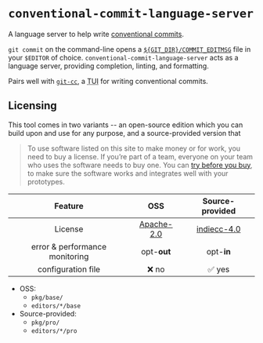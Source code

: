 # `conventional-commit-language-server`

A language server to help write [conventional commits][ccs].

`git commit` on the command-line opens a [`${GIT_DIR}/COMMIT_EDITMSG`](https://git-scm.com/docs/git-commit#_files) file in your `$EDITOR` of choice.
`conventional-commit-language-server` acts as a language server, providing completion, linting, and formatting.

Pairs well with [`git-cc`][git-cc], a <abbr title="Terminal User Interface">TUI</abbr> for writing conventional commits.

<!-- TODO: ## Usage
  TODO: command-line usage (automate with cog)
  TODO: pre-commit
  TODO: vscode
  TODO: vim
  TODO: emacs
  TODO: helix
  TODO: sublime
  TODO: jetbrains
-->

<!-- TODO: ## Installation
  TODO: curl | sh
  TODO: deb
  TODO: nix
  TODO: rpm
  TODO: apk
  TODO: pypi
  TODO: npm
  TODO: brew
  TODO: gem
-->

## Licensing

This tool comes in two variants -- an open-source edition which you can build upon and use for any purpose, and a source-provided version that

> To use software listed on this site to make money or for work, you need to buy a license.
> If you’re part of a team, everyone on your team who uses the software needs to buy one.
> You can [try before you buy](./LICENSE.pro.md#free-trials), to make sure the software works and integrates well with your prototypes.

|            Feature             |        OSS        |       Source-provided       |
| :----------------------------: | :---------------: | :-------------------------: |
|            License             | [Apache-2.0][oss] | [indiecc-4.0][src-provided] |
| error & performance monitoring |    opt-**out**    |         opt-**in**          |
|       configuration file       |       ❌ no       |           ✅ yes            |

- OSS:
  - `pkg/base/`
  - `editors/*/base`
- Source-provided:
  - `pkg/pro/`
  - `editors/*/pro`

<!-- TODO: ## Roadmap -->

<!-- links -->

[ccs]: https://conventionalcommits.org
[git-cc]: https://github.com/skalt/git-cc
[oss]: ./pkg/base/LICENSE.md
[src-provided]: ./pkg/pro/LICENSE.md
